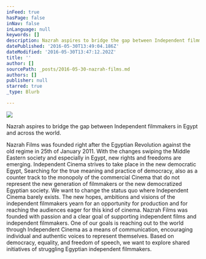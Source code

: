 ```yaml
---
inFeed: true
hasPage: false
inNav: false
inLanguage: null
keywords: []
description: Nazrah aspires to bridge the gap between Independent filmmakers in Egypt and across the world.
datePublished: '2016-05-30T13:49:04.186Z'
dateModified: '2016-05-30T13:47:12.202Z'
title: ''
author: []
sourcePath: _posts/2016-05-30-nazrah-films.md
authors: []
publisher: null
starred: true
_type: Blurb

---
```

![](https://the-grid-user-content.s3-us-west-2.amazonaws.com/57d9e7c1-1cb6-4e3b-95bb-45007bcd1b3f.jpg)

Nazrah aspires to bridge the gap between Independent filmmakers in Egypt and across the world.

Nazrah Films was founded right after the Egyptian Revolution against the old regime in 25th of January 2011\. With the changes swiping the Middle Eastern society and especially in Egypt, new rights and freedoms are emerging. Independent Cinema strives to take place in the new democratic Egypt, Searching for the true meaning and practice of democracy, also as a counter track to the monopoly of the commercial Cinema that do not represent the new generation of filmmakers or the new democratized Egyptian society. We want to change the status quo where Independent Cinema barely exists. The new hopes, ambitions and visions of the independent filmmakers yearn for an opportunity for production and for reaching the audiences eager for this kind of cinema. Nazrah Films was founded with passion and a clear goal of supporting independent films and independent filmmakers. One of our goals is reaching out to the world through Independent Cinema as a means of communication, encouraging individual and authentic voices to represent themselves. Based on democracy, equality, and freedom of speech, we want to explore shared initiatives of struggling Egyptian independent filmmakers.